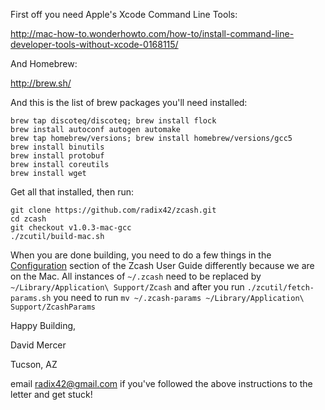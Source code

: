 First off you need Apple's Xcode Command Line Tools:

http://mac-how-to.wonderhowto.com/how-to/install-command-line-developer-tools-without-xcode-0168115/

And Homebrew:

http://brew.sh/

And this is the list of brew packages you'll need installed:

```shell
brew tap discoteq/discoteq; brew install flock
brew install autoconf autogen automake
brew tap homebrew/versions; brew install homebrew/versions/gcc5
brew install binutils
brew install protobuf
brew install coreutils
brew install wget
```

Get all that installed, then run:

```shell
git clone https://github.com/radix42/zcash.git
cd zcash
git checkout v1.0.3-mac-gcc
./zcutil/build-mac.sh
```
When you are done building, you need to do a few things in the [Configuration](https://github.com/zcash/zcash/wiki/1.0-User-Guide#configuration) section of the Zcash User Guide differently because we are on the Mac. All instances of `~/.zcash` need to be replaced by `~/Library/Application\ Support/Zcash` and after you run `./zcutil/fetch-params.sh` you need to run `mv ~/.zcash-params ~/Library/Application\ Support/ZcashParams`

Happy Building,

David Mercer

Tucson, AZ

email <radix42@gmail.com> if you've followed the above
instructions to the letter and get stuck!
